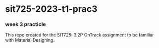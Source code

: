 # sit725-2023-t1-prac3
### week 3 practicle

This repo created for the SIT725: 3.2P OnTrack assignment to be familiar with Material Designing. 
